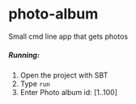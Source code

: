 # photo-album
Small cmd line app that gets photos

##### Running:
1) Open the project with SBT
2) Type `run`
3) Enter Photo album id: [1..100]
